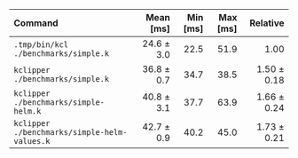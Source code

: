 | Command                                      |  Mean [ms] | Min [ms] | Max [ms] |    Relative |
| :------------------------------------------- | ---------: | -------: | -------: | ----------: |
| `.tmp/bin/kcl ./benchmarks/simple.k`         | 24.6 ± 3.0 |     22.5 |     51.9 |        1.00 |
| `kclipper ./benchmarks/simple.k`             | 36.8 ± 0.7 |     34.7 |     38.5 | 1.50 ± 0.18 |
| `kclipper ./benchmarks/simple-helm.k`        | 40.8 ± 3.1 |     37.7 |     63.9 | 1.66 ± 0.24 |
| `kclipper ./benchmarks/simple-helm-values.k` | 42.7 ± 0.9 |     40.2 |     45.0 | 1.73 ± 0.21 |
